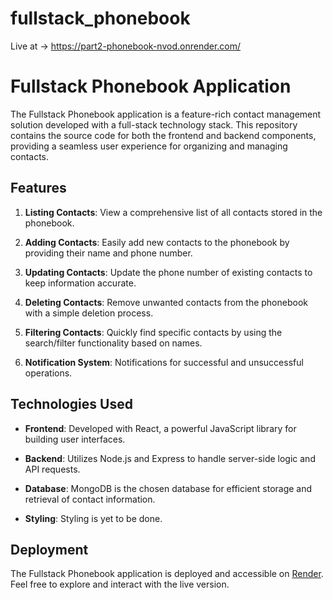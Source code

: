 # fullstack_phonebook

Live at -> https://part2-phonebook-nvod.onrender.com/

# Fullstack Phonebook Application

The Fullstack Phonebook application is a feature-rich contact management solution developed with a full-stack technology stack. This repository contains the source code for both the frontend and backend components, providing a seamless user experience for organizing and managing contacts.

## Features

1. **Listing Contacts**: View a comprehensive list of all contacts stored in the phonebook.

2. **Adding Contacts**: Easily add new contacts to the phonebook by providing their name and phone number.

3. **Updating Contacts**: Update the phone number of existing contacts to keep information accurate.

4. **Deleting Contacts**: Remove unwanted contacts from the phonebook with a simple deletion process.

5. **Filtering Contacts**: Quickly find specific contacts by using the search/filter functionality based on names.

6. **Notification System**: Notifications for successful and unsuccessful operations.

## Technologies Used

- **Frontend**: Developed with React, a powerful JavaScript library for building user interfaces.

- **Backend**: Utilizes Node.js and Express to handle server-side logic and API requests.

- **Database**: MongoDB is the chosen database for efficient storage and retrieval of contact information.

- **Styling**: Styling is yet to be done.


## Deployment

The Fullstack Phonebook application is deployed and accessible on [Render](https://part2-phonebook-nvod.onrender.com/). Feel free to explore and interact with the live version.
